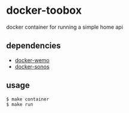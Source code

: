 # docker-toobox
docker container for running a simple home api

dependencies
---
- [docker-wemo](https://github.com/celliott/docker-wemo)
- [docker-sonos](https://github.com/celliott/docker-sonos)

usage
---

	$ make container
	$ make run

